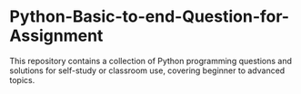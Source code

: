 # Python-Basic-to-end-Question-for-Assignment
This repository contains a collection of Python programming questions and solutions for self-study or classroom use, covering beginner to advanced topics.
